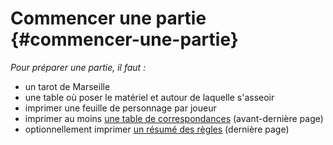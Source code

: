 # Commencer une partie {#commencer-une-partie}

_Pour préparer une partie, il faut :_

* un tarot de Marseille
* une table où poser le matériel et autour de laquelle s'asseoir
* imprimer une feuille de personnage par joueur
* imprimer au moins [une table de correspondances](correspondances.md) \(avant-dernière page\)
* optionnellement imprimer [un résumé des règles](/resume_des_regles.md) \(dernière page\)

